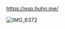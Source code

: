 https://esp.huhn.me/

![IMG_6372](https://github.com/user-attachments/assets/ba1a87f2-9370-4231-b0ad-2bb20c4000f2)

